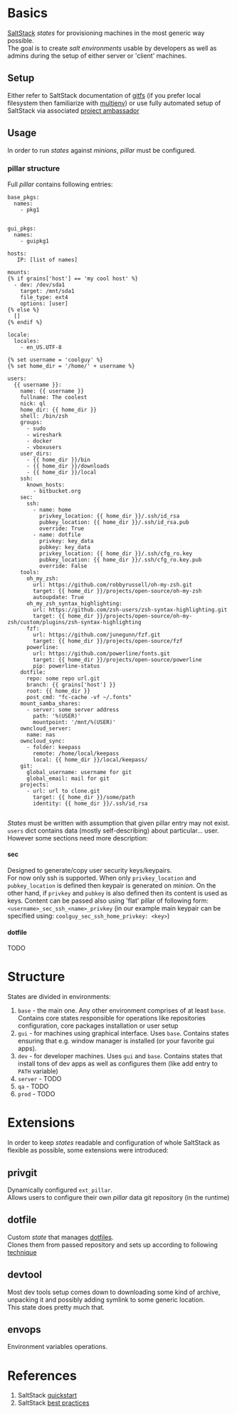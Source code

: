 # Basics 
[SaltStack](https://saltstack.com/) _states_ for provisioning machines in the most generic way possible.  
The goal is to create _salt environments_ usable by developers as well as admins during the setup of either server or 'client' machines.
## Setup  
Either refer to SaltStack documentation of [gitfs](https://docs.saltstack.com/en/latest/topics/tutorials/gitfs.html) 
(if you prefer local filesystem then familiarize with [multienv](https://docs.saltstack.com/en/latest/ref/states/top.html)) or use 
fully automated setup of SaltStack via associated [project ambassador](https://github.com/kiemlicz/ambassador)

## Usage
In order to run _states_ against _minions_, _pillar_ must be configured.
### pillar structure
Full _pillar_ contains following entries: 
```
base_pkgs:
  names:
    - pkg1
    
    
gui_pkgs:
  names:
    - guipkg1

hosts:
   IP: [list of names]
   
mounts:
{% if grains['host'] == 'my cool host' %}
  - dev: /dev/sda1
    target: /mnt/sda1
    file_type: ext4
    options: [user]  
{% else %}
  []
{% endif %}

locale:
  locales:
    - en_US.UTF-8

{% set username = 'coolguy' %}
{% set home_dir = '/home/' + username %}           
           
users:
  {{ username }}:
    name: {{ username }}
    fullname: The coolest
    nick: ql
    home_dir: {{ home_dir }}
    shell: /bin/zsh
    groups:
      - sudo
      - wireshark
      - docker
      - vboxusers
    user_dirs:
      - {{ home_dir }}/bin
      - {{ home_dir }}/downloads
      - {{ home_dir }}/local
    ssh:
      known_hosts:
        - bitbucket.org
    sec:
      ssh:
        - name: home
          privkey_location: {{ home_dir }}/.ssh/id_rsa
          pubkey_location: {{ home_dir }}/.ssh/id_rsa.pub
          override: True
        - name: dotfile
          privkey: key_data
          pubkey: key_data
          privkey_location: {{ home_dir }}/.ssh/cfg_ro.key
          pubkey_location: {{ home_dir }}/.ssh/cfg_ro.key.pub
          override: False
    tools:
      oh_my_zsh:
        url: https://github.com/robbyrussell/oh-my-zsh.git
        target: {{ home_dir }}/projects/open-source/oh-my-zsh
        autoupdate: True
      oh_my_zsh_syntax_highlighting:
        url: https://github.com/zsh-users/zsh-syntax-highlighting.git
        target: {{ home_dir }}/projects/open-source/oh-my-zsh/custom/plugins/zsh-syntax-highlighting
      fzf:
        url: https://github.com/junegunn/fzf.git
        target: {{ home_dir }}/projects/open-source/fzf
      powerline:
        url: https://github.com/powerline/fonts.git
        target: {{ home_dir }}/projects/open-source/powerline
        pip: powerline-status
    dotfile:
      repo: some repo url.git
      branch: {{ grains['host'] }}
      root: {{ home_dir }}
      post_cmd: "fc-cache -vf ~/.fonts"
    mount_samba_shares:
      - server: some server address
        path: '%(USER)'
        mountpoint: '/mnt/%(USER)'      
    owncloud_server:
      name: nas
    owncloud_sync:
      - folder: keepass
        remote: /home/local/keepass
        local: {{ home_dir }}/local/keepass/
    git:
      global_username: username for git
      global_email: mail for git
    projects:
      - url: url to clone.git
        target: {{ home_dir }}/some/path
        identity: {{ home_dir }}/.ssh/id_rsa           
           
``` 
_States_ must be written with assumption that given pillar entry may not exist.
`users` dict contains data (mostly self-describing) about particular... user.
However some sections need more description:
#### sec 
Designed to generate/copy user security keys/keypairs.  
For now only ssh is supported. When only `privkey_location` and `pubkey_location` is defined then keypair is generated on _minion_.
On the other hand, if `privkey` and `pubkey` is also defined then its content is used as keys. Content can be passed also using 'flat' pillar 
of following form: `<username>_sec_ssh_<name>_privkey` (in our example main keypair can be specified using: `coolguy_sec_ssh_home_privkey: <key>`)
#### dotfile 
TODO
 
# Structure
States are divided in environments:
 1. `base` - the main one. Any other environment comprises of at least `base`. Contains core states responsible for operations like
 repositories configuration, core packages installation or user setup
 2. `gui` - for machines using graphical interface. Uses `base`. Contains states ensuring that e.g. window manager is installed (or your favorite gui apps).
 3. `dev` - for developer machines. Uses `gui` and `base`. Contains states that install tons of dev apps as well as configures them (like add entry to `PATH` variable)
 4. `server` - TODO
 5. `qa` - TODO
 7. `prod` - TODO

# Extensions
In order to keep _states_ readable and configuration of whole SaltStack as flexible as possible, some extensions were introduced:
## privgit
Dynamically configured `ext_pillar`.  
Allows users to configure their own _pillar_ data git repository (in the runtime)
## dotfile
Custom _state_ that manages [dotfiles](https://en.wikipedia.org/wiki/Dot-file).  
Clones them from passed repository and sets up according to following [technique](https://developer.atlassian.com/blog/2016/02/best-way-to-store-dotfiles-git-bare-repo/)
## devtool
Most dev tools setup comes down to downloading some kind of archive, unpacking it and possibly adding symlink to some generic location.  
This state does pretty much that.
## envops
Environment variables operations.
 
# References
1. SaltStack [quickstart](https://docs.saltstack.com/en/latest/topics/states/index.html)
2. SaltStack [best practices](https://docs.saltstack.com/en/latest/topics/best_practices.html)
